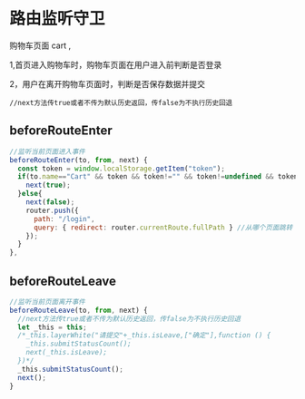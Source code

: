 # 路由监听守卫

购物车页面  cart  ,

1,首页进入购物车时，购物车页面在用户进入前判断是否登录

2，用户在离开购物车页面时，判断是否保存数据并提交



```
//next方法传true或者不传为默认历史返回，传false为不执行历史回退
```

## beforeRouteEnter

```js
//监听当前页面进入事件
beforeRouteEnter(to, from, next) {
  const token = window.localStorage.getItem("token");
  if(to.name=="Cart" && token && token!="" && token!=undefined && token!=null){
    next(true);
  }else{
    next(false);
    router.push({
      path: "/login",
      query: { redirect: router.currentRoute.fullPath } //从哪个页面跳转
    });
  }
},
```

## beforeRouteLeave

```js
//监听当前页面离开事件
beforeRouteLeave(to, from, next) {
  //next方法传true或者不传为默认历史返回，传false为不执行历史回退
  let _this = this;
  /*_this.layerWhite("请提交"+_this.isLeave,["确定"],function () {
    _this.submitStatusCount();
    next(_this.isLeave);
  })*/
  _this.submitStatusCount();
  next();
}
```

